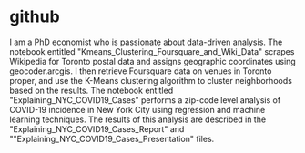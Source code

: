 # github
I am a PhD economist who is passionate about data-driven analysis. 
The notebook entitled "Kmeans_Clustering_Foursquare_and_Wiki_Data" scrapes Wikipedia for Toronto postal data and assigns geographic coordinates using geocoder.arcgis. I then retrieve Foursquare data on venues in Toronto proper, and use the K-Means clustering algorithm to cluster neighborhoods based on the results.
The notebook entitled "Explaining_NYC_COVID19_Cases" performs a zip-code level analysis of COVID-19 incidence in New York City using regression and machine learning techniques. The results of this analysis are described in the "Explaining_NYC_COVID19_Cases_Report" and ""Explaining_NYC_COVID19_Cases_Presentation" files.
